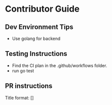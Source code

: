 # Contributor Guide

## Dev Environment Tips
- Use golang for backend

## Testing Instructions
- Find the CI plan in the .github/workflows folder.
- run go test 

## PR instructions
Title format: [<EvoGarden>] <Title>
Branch name must be in English